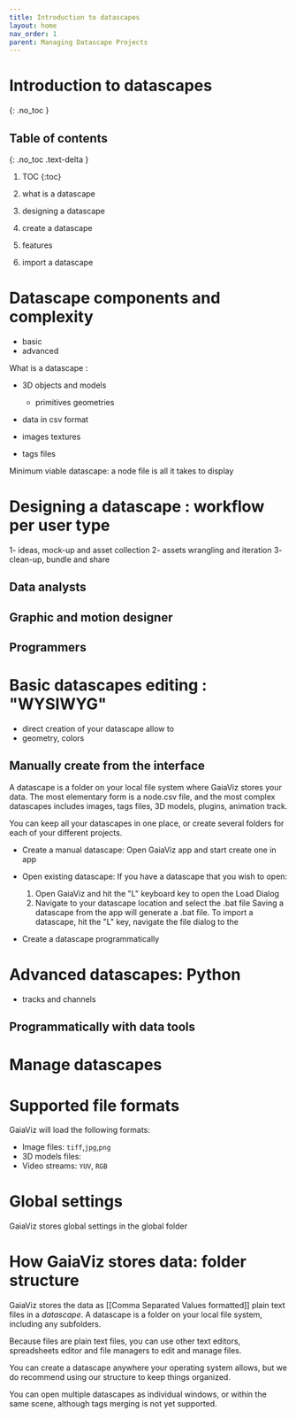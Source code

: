 ```yaml
---
title: Introduction to datascapes
layout: home
nav_order: 1
parent: Managing Datascape Projects
---
```

# Introduction to datascapes
{: .no_toc }

## Table of contents
{: .no_toc .text-delta }

1. TOC
{:toc}




3. what is a datascape
4. designing a datascape
5. create a datascape
6. features
7. import a datascape



# Datascape components and complexity

- basic 
- advanced

What is a datascape :
- 3D objects and models
	- primitives geometries
- data in csv format
- images textures

- tags files

Minimum viable datascape: a node file is all it takes to display 

# Designing a datascape : workflow per user type
1- ideas, mock-up and asset collection
2- assets wrangling and iteration
3- clean-up, bundle and share

## Data analysts

## Graphic and motion designer
## Programmers

# Basic datascapes editing : "WYSIWYG"

- direct creation of your datascape allow to 
- geometry, colors

## Manually create from the interface


A datascape is a folder on your local file system where GaiaViz stores your data.
The most elementary form is a node.csv file, and the most complex datascapes includes images, tags files, 3D models, plugins, animation track.

You can keep all your datascapes in one place, or create several folders for each of your different projects.


- Create a manual datascape: 
	Open GaiaViz app and start create one in app

- Open existing datascape: If you have a datascape that you wish to open:
	1. Open GaiaViz and hit the "L" keyboard key to open the Load Dialog
	2. Navigate to your datascape location and select the .bat file
Saving a datascape from the app will generate a .bat file.
To import a datascape, hit the "L" key, navigate the file dialog to the 

- Create a datascape programmatically





# Advanced datascapes: Python
- tracks and channels

## Programmatically with data tools



# Manage datascapes

# Supported file formats

GaiaViz will load the following formats:
- Image files: `tiff`,`jpg`,`png`
- 3D models files: 
- Video streams: `YUV`, `RGB`

# Global settings
GaiaViz stores global settings in the global folder


# How GaiaViz stores data: folder structure

GaiaViz stores the data as [[Comma Separated Values formatted]] plain text files in a *datascape*. A datascape is a folder on your local file system, including any subfolders.

Because files are plain text files, you can use other text editors, spreadsheets editor and file managers to edit and manage files.

You can create a datascape anywhere your operating system allows, but we do recommend using our structure to keep things organized.

You can open multiple datascapes as individual windows, or within the same scene, although tags merging is not yet supported.


